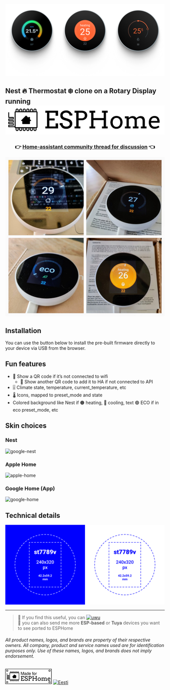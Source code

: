 <link rel="stylesheet" href="https://veli.ee/esphome/style.css">
<style>
	.markdown-body{
		border:0 !important;
	}
</style>

![pic](images/header.png)

## Nest 🔥 Thermostat ❄️ clone on a Rotary Display running [![ESPHome](logos/esphome-logo.svg)](https://esphome.io/)

<center> 
	<h3> 👉 <a href="https://community.home-assistant.io/t/esphome-nest-thermostat-clone-on-cheap-rotary-display/">Home-assistant community thread for discussion</a> 👈</h3>
</center>

![pic](images/pic.jpeg)

## Installation

You can use the button below to install the pre-built firmware directly to your device via USB from the browser.

<esp-web-install-button manifest="./manifest.json"></esp-web-install-button>
<script type="module" src="https://unpkg.com/esp-web-tools@9.1.0/dist/web/install-button.js?module"></script>

## Fun features
* 🛜 Show a QR code if it’s not connected to wifi
	- 📲 Show another QR code to add it to HA if not connected to API
* 🎚️ Climate state, temperature, current_temperature, etc
* 🌡 Icons, mapped to preset_mode and state
* Colored background like Nest if 🟠 heating, 🔵 cooling, text 🟢 ECO if in eco preset_mode, etc

## Skin choices
### Nest
![google-nest](images/google-nest.png)

### Apple Home
![apple-home](images/apple-home.png)

### Google Home (App)
![google-home](images/google-home.png)

## Technical details

![tech](images/tech.png)

_________________

> 💖 If you find this useful, you can [![uwu](https://img.shields.io/github/sponsors/velijv?logo=githubsponsors&label=sponsor%20🫠%20me&style=flat-square&labelColor=rgba(0,0,0,0)&color=rgba(234,74,170,0.5) "for jsut 1 doolar you can lead a por man to fish")](https://github.com/sponsors/velijv) <br>
>  🤝 you can also send me more **ESP-based** or **Tuya** devices you want to see ported to ESPHome

###### All product names, logos, and brands are property of their respective owners. All company, product and service names used are for identification purposes only. Use of these names, logos, and brands does not imply endorsement.

<img alt="ESPHome" src="logos/made-for-esphome.svg" height="48">
<a href="https://veli.ee"><img src="https://veli.ee/northeast/logo?t=coded+in&c=808080&b=03A9F4&t2=%20📟" height="48" alt="Eesti"></a>